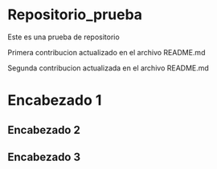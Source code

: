 # Repositorio_prueba
Este es una prueba de repositorio 

Primera contribucion actualizado en el archivo README.md 

Segunda contribucion actualizada en el archivo README.md


# Encabezado 1
## Encabezado 2 
## Encabezado 3
